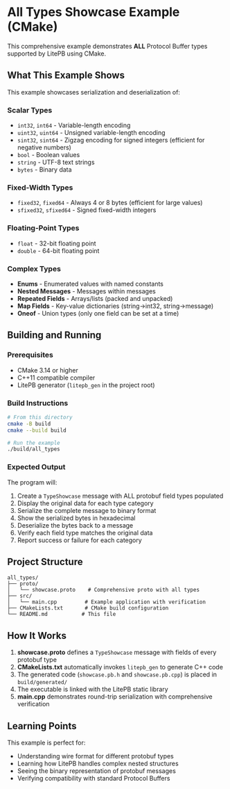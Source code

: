 # All Types Showcase Example (CMake)

This comprehensive example demonstrates **ALL** Protocol Buffer types supported by LitePB using CMake.

## What This Example Shows

This example showcases serialization and deserialization of:

### Scalar Types
- `int32`, `int64` - Variable-length encoding
- `uint32`, `uint64` - Unsigned variable-length encoding  
- `sint32`, `sint64` - Zigzag encoding for signed integers (efficient for negative numbers)
- `bool` - Boolean values
- `string` - UTF-8 text strings
- `bytes` - Binary data

### Fixed-Width Types
- `fixed32`, `fixed64` - Always 4 or 8 bytes (efficient for large values)
- `sfixed32`, `sfixed64` - Signed fixed-width integers

### Floating-Point Types
- `float` - 32-bit floating point
- `double` - 64-bit floating point

### Complex Types
- **Enums** - Enumerated values with named constants
- **Nested Messages** - Messages within messages
- **Repeated Fields** - Arrays/lists (packed and unpacked)
- **Map Fields** - Key-value dictionaries (string→int32, string→message)
- **Oneof** - Union types (only one field can be set at a time)

## Building and Running

### Prerequisites

- CMake 3.14 or higher
- C++11 compatible compiler
- LitePB generator (`litepb_gen` in the project root)

### Build Instructions

```bash
# From this directory
cmake -B build
cmake --build build

# Run the example
./build/all_types
```

### Expected Output

The program will:
1. Create a `TypeShowcase` message with ALL protobuf field types populated
2. Display the original data for each type category
3. Serialize the complete message to binary format
4. Show the serialized bytes in hexadecimal
5. Deserialize the bytes back to a message
6. Verify each field type matches the original data
7. Report success or failure for each category

## Project Structure

```
all_types/
├── proto/
│   └── showcase.proto    # Comprehensive proto with all types
├── src/
│   └── main.cpp         # Example application with verification
├── CMakeLists.txt       # CMake build configuration
└── README.md           # This file
```

## How It Works

1. **showcase.proto** defines a `TypeShowcase` message with fields of every protobuf type
2. **CMakeLists.txt** automatically invokes `litepb_gen` to generate C++ code
3. The generated code (`showcase.pb.h` and `showcase.pb.cpp`) is placed in `build/generated/`
4. The executable is linked with the LitePB static library
5. **main.cpp** demonstrates round-trip serialization with comprehensive verification

## Learning Points

This example is perfect for:
- Understanding wire format for different protobuf types
- Learning how LitePB handles complex nested structures
- Seeing the binary representation of protobuf messages
- Verifying compatibility with standard Protocol Buffers
